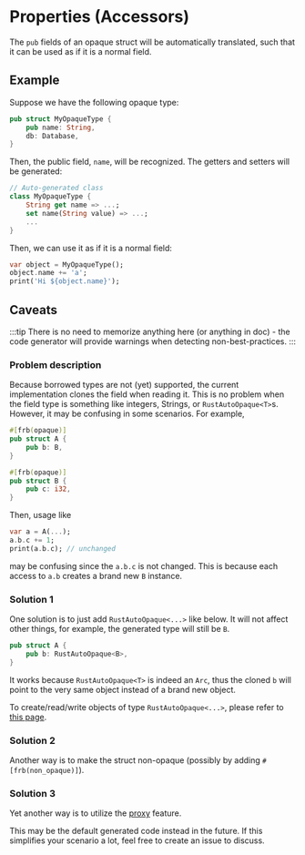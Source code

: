 # Properties (Accessors)

The `pub` fields of an opaque struct will be automatically translated,
such that it can be used as if it is a normal field.

## Example

Suppose we have the following opaque type:

```rust
pub struct MyOpaqueType {
    pub name: String,
    db: Database,
}
```

Then, the public field, `name`, will be recognized. The getters and setters will be generated:

```dart
// Auto-generated class
class MyOpaqueType {
    String get name => ...;
    set name(String value) => ...;
    ...
}
```

Then, we can use it as if it is a normal field:

```dart
var object = MyOpaqueType();
object.name += 'a';
print('Hi ${object.name}');
```

## Caveats

:::tip
There is no need to memorize anything here (or anything in doc) -
the code generator will provide warnings when detecting non-best-practices.
:::

### Problem description

Because borrowed types are not (yet) supported, the current implementation clones the field when reading it.
This is no problem when the field type is something like integers, Strings, or `RustAutoOpaque<T>`s.
However, it may be confusing in some scenarios.
For example,

```rust
#[frb(opaque)]
pub struct A {
    pub b: B,
}

#[frb(opaque)]
pub struct B {
    pub c: i32,
}
```

Then, usage like

```dart
var a = A(...);
a.b.c += 1;
print(a.b.c); // unchanged
```

may be confusing since the `a.b.c` is not changed.
This is because each access to `a.b` creates a brand new `B` instance.

### Solution 1

One solution is to just add `RustAutoOpaque<...>` like below.
It will not affect other things, for example, the generated type will still be `B`.

```rust
pub struct A {
    pub b: RustAutoOpaque<B>,
}
```

It works because `RustAutoOpaque<T>` is indeed an `Arc`,
thus the cloned `b` will point to the very same object instead of a brand new object.

To create/read/write objects of type `RustAutoOpaque<...>`, please refer to [this page](struct).

### Solution 2

Another way is to make the struct non-opaque (possibly by adding `#[frb(non_opaque)]`). 

### Solution 3

Yet another way is to utilize the [proxy](../../../misc-features/proxy) feature.

This may be the default generated code instead in the future.
If this simplifies your scenario a lot, feel free to create an issue to discuss.
